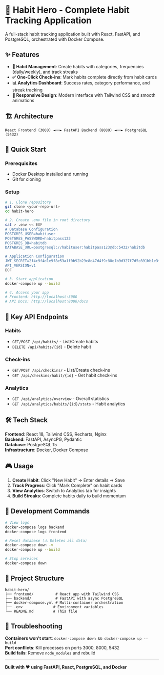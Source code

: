 # 🎯 Habit Hero - Complete Habit Tracking Application

A full-stack habit tracking application built with React, FastAPI, and PostgreSQL, orchestrated with Docker Compose.

## ✨ Features

- **🎯 Habit Management**: Create habits with categories, frequencies (daily/weekly), and track streaks
- **✅ One-Click Check-ins**: Mark habits complete directly from habit cards  
- **📊 Analytics Dashboard**: Success rates, category performance, and streak tracking
- **📱 Responsive Design**: Modern interface with Tailwind CSS and smooth animations

## 🏗 Architecture

```
React Frontend (3000) ◄──► FastAPI Backend (8000) ◄──► PostgreSQL (5432)
```

## 🚀 Quick Start

### Prerequisites
- Docker Desktop installed and running
- Git for cloning

### Setup
```bash
# 1. Clone repository
git clone <your-repo-url>
cd habit-hero

# 2. Create .env file in root directory
cat > .env << EOF
# Database Configuration
POSTGRES_USER=habituser
POSTGRES_PASSWORD=habitpass123
POSTGRES_DB=habitdb
DATABASE_URL=postgresql://habituser:habitpass123@db:5432/habitdb

# Application Configuration
JWT_SECRET=2f4c9f4d1e9f8e53a1f0b92b29c8d47d4f9c88e1b9d327f7d5e891bb1e3f5e7d
API_VERSION=v1
EOF

# 3. Start application
docker-compose up --build

# 4. Access your app
# Frontend: http://localhost:3000
# API Docs: http://localhost:8000/docs
```

## 🔌 Key API Endpoints

### Habits
- `GET/POST /api/habits/` - List/Create habits
- `DELETE /api/habits/{id}` - Delete habit

### Check-ins  
- `GET/POST /api/checkins/` - List/Create check-ins
- `GET /api/checkins/habit/{id}` - Get habit check-ins

### Analytics
- `GET /api/analytics/overview` - Overall statistics
- `GET /api/analytics/habits/{id}/stats` - Habit analytics

## 🛠 Tech Stack

**Frontend**: React 18, Tailwind CSS, Recharts, Nginx  
**Backend**: FastAPI, AsyncPG, Pydantic  
**Database**: PostgreSQL 15  
**Infrastructure**: Docker, Docker Compose

## 🎮 Usage

1. **Create Habit**: Click "New Habit" → Enter details → Save
2. **Track Progress**: Click "Mark Complete" on habit cards  
3. **View Analytics**: Switch to Analytics tab for insights
4. **Build Streaks**: Complete habits daily to build momentum

## 🔧 Development Commands

```bash
# View logs
docker-compose logs backend
docker-compose logs frontend

# Reset database (⚠️ Deletes all data)
docker-compose down -v
docker-compose up --build

# Stop services
docker-compose down
```

## 📁 Project Structure

```
habit-hero/
├── frontend/          # React app with Tailwind CSS
├── backend/           # FastAPI with async PostgreSQL  
├── docker-compose.yml # Multi-container orchestration
├── .env              # Environment variables
└── README.md         # This file
```

## 🚨 Troubleshooting

**Containers won't start**: `docker-compose down && docker-compose up --build`  
**Port conflicts**: Kill processes on ports 3000, 8000, 5432  
**Build fails**: Remove `node_modules` and rebuild

---

**Built with ❤️ using FastAPI, React, PostgreSQL, and Docker**
